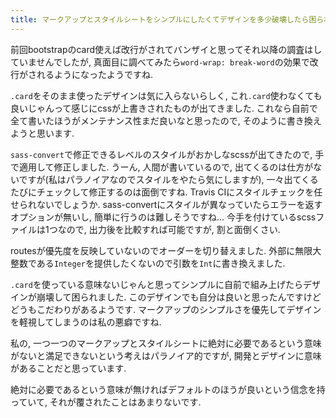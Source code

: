 ```yaml
---
title: マークアップとスタイルシートをシンプルにしたくてデザインを多少破壊したら困られました
---
```


前回bootstrapのcard使えば改行がされてバンザイと思ってそれ以降の調査はしていませんでしたが,
真面目に調べてみたら`word-wrap: break-word`の効果で改行がされるようになったようですね.

`.card`をそのまま使ったデザインは気に入らないらしく,
これ`.card`使わなくても良いじゃんって感じにcssが上書きされたものが出てきました.
これなら自前で全て書いたほうがメンテナンス性まだ良いなと思ったので,
そのように書き換えようと思います.

`sass-convert`で修正できるレベルのスタイルがおかしなscssが出てきたので,
手で適用して修正しました.
うーん,
人間が書いているので,
出てくるのは仕方がないですが(私はパラノイアなのでスタイルをやたら気にしますが),
一々出てくるたびにチェックして修正するのは面倒ですね.
Travis CIにスタイルチェックを任せられないでしょうか.
sass-convertにスタイルが異なっていたらエラーを返すオプションが無いし,
簡単に行うのは難しそうですね…
今手を付けているscssファイルは1つなので,
出力後を比較すれば可能ですが,
割と面倒くさい.

routesが優先度を反映していないのでオーダーを切り替えました.
外部に無限大整数である`Integer`を提供したくないので引数を`Int`に書き換えました.

`.card`を使っている意味ないじゃんと思ってシンプルに自前で組み上げたらデザインが崩壊して困られました.
このデザインでも自分は良いと思ったんですけどどうもこだわりがあるようです.
マークアップのシンプルさを優先してデザインを軽視してしまうのは私の悪癖ですね.

私の,
一つ一つのマークアップとスタイルシートに絶対に必要であるという意味がないと満足できないという考えはパラノイア的ですが,
開発とデザインに意味があることだと思っています.

絶対に必要であるという意味が無ければデフォルトのほうが良いという信念を持っていて,
それが覆されたことはあまりないです.
